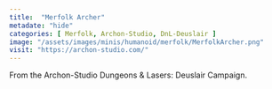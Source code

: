 ```yaml
---
title:  "Merfolk Archer"
metadate: "hide"
categories: [ Merfolk, Archon-Studio, DnL-Deuslair ]
image: "/assets/images/minis/humanoid/merfolk/MerfolkArcher.png"
visit: "https://archon-studio.com/"
---
```

From the Archon-Studio Dungeons & Lasers: Deuslair Campaign.